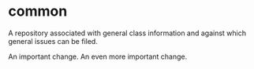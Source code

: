 # common
A repository associated with general class information and against which general issues can be filed.

An important change.
An even more important change.
